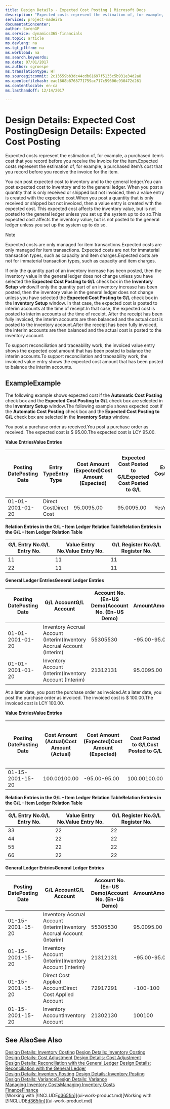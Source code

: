 ```yaml
---
title: Design Details - Expected Cost Posting | Microsoft Docs
description: "Expected costs represent the estimation of, for example, a purchased item’s cost that you record before you receive the invoice for the item."
services: project-madeira
documentationcenter: 
author: SorenGP
ms.service: dynamics365-financials
ms.topic: article
ms.devlang: na
ms.tgt_pltfrm: na
ms.workload: na
ms.search.keywords: 
ms.date: 07/01/2017
ms.author: sgroespe
ms.translationtype: HT
ms.sourcegitcommit: 2c13559bb3dc44cdb61697f5135c5b931e34d2a8
ms.openlocfilehash: eae1608b8768771759ac717c59606c930472d261
ms.contentlocale: en-ca
ms.lasthandoff: 12/14/2017

---
```

# <a name="design-details-expected-cost-posting"></a><span data-ttu-id="84edc-103">Design Details: Expected Cost Posting</span><span class="sxs-lookup"><span data-stu-id="84edc-103">Design Details: Expected Cost Posting</span></span>
<span data-ttu-id="84edc-104">Expected costs represent the estimation of, for example, a purchased item’s cost that you record before you receive the invoice for the item.</span><span class="sxs-lookup"><span data-stu-id="84edc-104">Expected costs represent the estimation of, for example, a purchased item’s cost that you record before you receive the invoice for the item.</span></span>  

 <span data-ttu-id="84edc-105">You can post expected cost to inventory and to the general ledger.</span><span class="sxs-lookup"><span data-stu-id="84edc-105">You can post expected cost to inventory and to the general ledger.</span></span> <span data-ttu-id="84edc-106">When you post a quantity that is only received or shipped but not invoiced, then a value entry is created with the expected cost.</span><span class="sxs-lookup"><span data-stu-id="84edc-106">When you post a quantity that is only received or shipped but not invoiced, then a value entry is created with the expected cost.</span></span> <span data-ttu-id="84edc-107">This expected cost affects the inventory value, but is not posted to the general ledger unless you set up the system up to do so.</span><span class="sxs-lookup"><span data-stu-id="84edc-107">This expected cost affects the inventory value, but is not posted to the general ledger unless you set up the system up to do so.</span></span>  

> [!NOTE]  
>  <span data-ttu-id="84edc-108">Expected costs are only managed for item transactions.</span><span class="sxs-lookup"><span data-stu-id="84edc-108">Expected costs are only managed for item transactions.</span></span> <span data-ttu-id="84edc-109">Expected costs are not for immaterial transaction types, such as capacity and item charges.</span><span class="sxs-lookup"><span data-stu-id="84edc-109">Expected costs are not for immaterial transaction types, such as capacity and item charges.</span></span>  

 <span data-ttu-id="84edc-110">If only the quantity part of an inventory increase has been posted, then the inventory value in the general ledger does not change unless you have selected the **Expected Cost Posting to G/L** check box in the **Inventory Setup** window.</span><span class="sxs-lookup"><span data-stu-id="84edc-110">If only the quantity part of an inventory increase has been posted, then the inventory value in the general ledger does not change unless you have selected the **Expected Cost Posting to G/L** check box in the **Inventory Setup** window.</span></span> <span data-ttu-id="84edc-111">In that case, the expected cost is posted to interim accounts at the time of receipt.</span><span class="sxs-lookup"><span data-stu-id="84edc-111">In that case, the expected cost is posted to interim accounts at the time of receipt.</span></span> <span data-ttu-id="84edc-112">After the receipt has been fully invoiced, the interim accounts are then balanced and the actual cost is posted to the inventory account.</span><span class="sxs-lookup"><span data-stu-id="84edc-112">After the receipt has been fully invoiced, the interim accounts are then balanced and the actual cost is posted to the inventory account.</span></span>  

 <span data-ttu-id="84edc-113">To support reconciliation and traceability work, the invoiced value entry shows the expected cost amount that has been posted to balance the interim accounts.</span><span class="sxs-lookup"><span data-stu-id="84edc-113">To support reconciliation and traceability work, the invoiced value entry shows the expected cost amount that has been posted to balance the interim accounts.</span></span>  

## <a name="example"></a><span data-ttu-id="84edc-114">Example</span><span class="sxs-lookup"><span data-stu-id="84edc-114">Example</span></span>  
 <span data-ttu-id="84edc-115">The following example shows expected cost if the **Automatic Cost Posting** check box and the **Expected Cost Posting to G/L** check box are selected in the **Inventory Setup** window.</span><span class="sxs-lookup"><span data-stu-id="84edc-115">The following example shows expected cost if the **Automatic Cost Posting** check box and the **Expected Cost Posting to G/L** check box are selected in the **Inventory Setup** window.</span></span>  

 <span data-ttu-id="84edc-116">You post a purchase order as received.</span><span class="sxs-lookup"><span data-stu-id="84edc-116">You post a purchase order as received.</span></span> <span data-ttu-id="84edc-117">The expected cost is $ 95.00.</span><span class="sxs-lookup"><span data-stu-id="84edc-117">The expected cost is LCY 95.00.</span></span>  

 <span data-ttu-id="84edc-118">**Value Entries**</span><span class="sxs-lookup"><span data-stu-id="84edc-118">**Value Entries**</span></span>  

|<span data-ttu-id="84edc-119">Posting Date</span><span class="sxs-lookup"><span data-stu-id="84edc-119">Posting Date</span></span>|<span data-ttu-id="84edc-120">Entry Type</span><span class="sxs-lookup"><span data-stu-id="84edc-120">Entry Type</span></span>|<span data-ttu-id="84edc-121">Cost Amount (Expected)</span><span class="sxs-lookup"><span data-stu-id="84edc-121">Cost Amount (Expected)</span></span>|<span data-ttu-id="84edc-122">Expected Cost Posted to G/L</span><span class="sxs-lookup"><span data-stu-id="84edc-122">Expected Cost Posted to G/L</span></span>|<span data-ttu-id="84edc-123">Expected Cost</span><span class="sxs-lookup"><span data-stu-id="84edc-123">Expected Cost</span></span>|<span data-ttu-id="84edc-124">Item Ledger Entry No.</span><span class="sxs-lookup"><span data-stu-id="84edc-124">Item Ledger Entry No.</span></span>|<span data-ttu-id="84edc-125">Entry No.</span><span class="sxs-lookup"><span data-stu-id="84edc-125">Entry No.</span></span>|  
|------------------|----------------|------------------------------|----------------------------------|-------------------|---------------------------|---------------|  
|<span data-ttu-id="84edc-126">01-01-20</span><span class="sxs-lookup"><span data-stu-id="84edc-126">01-01-20</span></span>|<span data-ttu-id="84edc-127">Direct Cost</span><span class="sxs-lookup"><span data-stu-id="84edc-127">Direct Cost</span></span>|<span data-ttu-id="84edc-128">95.00</span><span class="sxs-lookup"><span data-stu-id="84edc-128">95.00</span></span>|<span data-ttu-id="84edc-129">95.00</span><span class="sxs-lookup"><span data-stu-id="84edc-129">95.00</span></span>|<span data-ttu-id="84edc-130">Yes</span><span class="sxs-lookup"><span data-stu-id="84edc-130">Yes</span></span>|<span data-ttu-id="84edc-131">1</span><span class="sxs-lookup"><span data-stu-id="84edc-131">1</span></span>|<span data-ttu-id="84edc-132">1</span><span class="sxs-lookup"><span data-stu-id="84edc-132">1</span></span>|  

 <span data-ttu-id="84edc-133">**Relation Entries in the G/L – Item Ledger Relation Table**</span><span class="sxs-lookup"><span data-stu-id="84edc-133">**Relation Entries in the G/L – Item Ledger Relation Table**</span></span>  

|<span data-ttu-id="84edc-134">G/L Entry No.</span><span class="sxs-lookup"><span data-stu-id="84edc-134">G/L Entry No.</span></span>|<span data-ttu-id="84edc-135">Value Entry No.</span><span class="sxs-lookup"><span data-stu-id="84edc-135">Value Entry No.</span></span>|<span data-ttu-id="84edc-136">G/L Register No.</span><span class="sxs-lookup"><span data-stu-id="84edc-136">G/L Register No.</span></span>|  
|--------------------|---------------------|-----------------------|  
|<span data-ttu-id="84edc-137">1</span><span class="sxs-lookup"><span data-stu-id="84edc-137">1</span></span>|<span data-ttu-id="84edc-138">1</span><span class="sxs-lookup"><span data-stu-id="84edc-138">1</span></span>|<span data-ttu-id="84edc-139">1</span><span class="sxs-lookup"><span data-stu-id="84edc-139">1</span></span>|  
|<span data-ttu-id="84edc-140">2</span><span class="sxs-lookup"><span data-stu-id="84edc-140">2</span></span>|<span data-ttu-id="84edc-141">1</span><span class="sxs-lookup"><span data-stu-id="84edc-141">1</span></span>|<span data-ttu-id="84edc-142">1</span><span class="sxs-lookup"><span data-stu-id="84edc-142">1</span></span>|  

 <span data-ttu-id="84edc-143">**General Ledger Entries**</span><span class="sxs-lookup"><span data-stu-id="84edc-143">**General Ledger Entries**</span></span>  

|<span data-ttu-id="84edc-144">Posting Date</span><span class="sxs-lookup"><span data-stu-id="84edc-144">Posting Date</span></span>|<span data-ttu-id="84edc-145">G/L Account</span><span class="sxs-lookup"><span data-stu-id="84edc-145">G/L Account</span></span>|<span data-ttu-id="84edc-146">Account No. (En-US Demo)</span><span class="sxs-lookup"><span data-stu-id="84edc-146">Account No. (En-US Demo)</span></span>|<span data-ttu-id="84edc-147">Amount</span><span class="sxs-lookup"><span data-stu-id="84edc-147">Amount</span></span>|<span data-ttu-id="84edc-148">Entry No.</span><span class="sxs-lookup"><span data-stu-id="84edc-148">Entry No.</span></span>|  
|------------------|------------------|---------------------------------|------------|---------------|  
|<span data-ttu-id="84edc-149">01-01-20</span><span class="sxs-lookup"><span data-stu-id="84edc-149">01-01-20</span></span>|<span data-ttu-id="84edc-150">Inventory Accrual Account (Interim)</span><span class="sxs-lookup"><span data-stu-id="84edc-150">Inventory Accrual Account (Interim)</span></span>|<span data-ttu-id="84edc-151">5530</span><span class="sxs-lookup"><span data-stu-id="84edc-151">5530</span></span>|<span data-ttu-id="84edc-152">-95.00</span><span class="sxs-lookup"><span data-stu-id="84edc-152">-95.00</span></span>|<span data-ttu-id="84edc-153">2</span><span class="sxs-lookup"><span data-stu-id="84edc-153">2</span></span>|  
|<span data-ttu-id="84edc-154">01-01-20</span><span class="sxs-lookup"><span data-stu-id="84edc-154">01-01-20</span></span>|<span data-ttu-id="84edc-155">Inventory Account (Interim)</span><span class="sxs-lookup"><span data-stu-id="84edc-155">Inventory Account (Interim)</span></span>|<span data-ttu-id="84edc-156">2131</span><span class="sxs-lookup"><span data-stu-id="84edc-156">2131</span></span>|<span data-ttu-id="84edc-157">95.00</span><span class="sxs-lookup"><span data-stu-id="84edc-157">95.00</span></span>|<span data-ttu-id="84edc-158">1</span><span class="sxs-lookup"><span data-stu-id="84edc-158">1</span></span>|  

 <span data-ttu-id="84edc-159">At a later date, you post the purchase order as invoiced.</span><span class="sxs-lookup"><span data-stu-id="84edc-159">At a later date, you post the purchase order as invoiced.</span></span> <span data-ttu-id="84edc-160">The invoiced cost is $ 100.00.</span><span class="sxs-lookup"><span data-stu-id="84edc-160">The invoiced cost is LCY 100.00.</span></span>  

 <span data-ttu-id="84edc-161">**Value Entries**</span><span class="sxs-lookup"><span data-stu-id="84edc-161">**Value Entries**</span></span>  

|<span data-ttu-id="84edc-162">Posting Date</span><span class="sxs-lookup"><span data-stu-id="84edc-162">Posting Date</span></span>|<span data-ttu-id="84edc-163">Cost Amount (Actual)</span><span class="sxs-lookup"><span data-stu-id="84edc-163">Cost Amount (Actual)</span></span>|<span data-ttu-id="84edc-164">Cost Amount (Expected)</span><span class="sxs-lookup"><span data-stu-id="84edc-164">Cost Amount (Expected)</span></span>|<span data-ttu-id="84edc-165">Cost Posted to G/L</span><span class="sxs-lookup"><span data-stu-id="84edc-165">Cost Posted to G/L</span></span>|<span data-ttu-id="84edc-166">Expected Cost</span><span class="sxs-lookup"><span data-stu-id="84edc-166">Expected Cost</span></span>|<span data-ttu-id="84edc-167">Item Ledger Entry No.</span><span class="sxs-lookup"><span data-stu-id="84edc-167">Item Ledger Entry No.</span></span>|<span data-ttu-id="84edc-168">Entry No.</span><span class="sxs-lookup"><span data-stu-id="84edc-168">Entry No.</span></span>|  
|------------------|----------------------------|------------------------------|-------------------------|-------------------|---------------------------|---------------|  
|<span data-ttu-id="84edc-169">01-15-20</span><span class="sxs-lookup"><span data-stu-id="84edc-169">01-15-20</span></span>|<span data-ttu-id="84edc-170">100.00</span><span class="sxs-lookup"><span data-stu-id="84edc-170">100.00</span></span>|<span data-ttu-id="84edc-171">-95.00</span><span class="sxs-lookup"><span data-stu-id="84edc-171">-95.00</span></span>|<span data-ttu-id="84edc-172">100.00</span><span class="sxs-lookup"><span data-stu-id="84edc-172">100.00</span></span>|<span data-ttu-id="84edc-173">No</span><span class="sxs-lookup"><span data-stu-id="84edc-173">No</span></span>|<span data-ttu-id="84edc-174">1</span><span class="sxs-lookup"><span data-stu-id="84edc-174">1</span></span>|<span data-ttu-id="84edc-175">2</span><span class="sxs-lookup"><span data-stu-id="84edc-175">2</span></span>|  

 <span data-ttu-id="84edc-176">**Relation Entries in the G/L – Item Ledger Relation Table**</span><span class="sxs-lookup"><span data-stu-id="84edc-176">**Relation Entries in the G/L – Item Ledger Relation Table**</span></span>  

|<span data-ttu-id="84edc-177">G/L Entry No.</span><span class="sxs-lookup"><span data-stu-id="84edc-177">G/L Entry No.</span></span>|<span data-ttu-id="84edc-178">Value Entry No.</span><span class="sxs-lookup"><span data-stu-id="84edc-178">Value Entry No.</span></span>|<span data-ttu-id="84edc-179">G/L Register No.</span><span class="sxs-lookup"><span data-stu-id="84edc-179">G/L Register No.</span></span>|  
|--------------------|---------------------|-----------------------|  
|<span data-ttu-id="84edc-180">3</span><span class="sxs-lookup"><span data-stu-id="84edc-180">3</span></span>|<span data-ttu-id="84edc-181">2</span><span class="sxs-lookup"><span data-stu-id="84edc-181">2</span></span>|<span data-ttu-id="84edc-182">2</span><span class="sxs-lookup"><span data-stu-id="84edc-182">2</span></span>|  
|<span data-ttu-id="84edc-183">4</span><span class="sxs-lookup"><span data-stu-id="84edc-183">4</span></span>|<span data-ttu-id="84edc-184">2</span><span class="sxs-lookup"><span data-stu-id="84edc-184">2</span></span>|<span data-ttu-id="84edc-185">2</span><span class="sxs-lookup"><span data-stu-id="84edc-185">2</span></span>|  
|<span data-ttu-id="84edc-186">5</span><span class="sxs-lookup"><span data-stu-id="84edc-186">5</span></span>|<span data-ttu-id="84edc-187">2</span><span class="sxs-lookup"><span data-stu-id="84edc-187">2</span></span>|<span data-ttu-id="84edc-188">2</span><span class="sxs-lookup"><span data-stu-id="84edc-188">2</span></span>|  
|<span data-ttu-id="84edc-189">6</span><span class="sxs-lookup"><span data-stu-id="84edc-189">6</span></span>|<span data-ttu-id="84edc-190">2</span><span class="sxs-lookup"><span data-stu-id="84edc-190">2</span></span>|<span data-ttu-id="84edc-191">2</span><span class="sxs-lookup"><span data-stu-id="84edc-191">2</span></span>|  

 <span data-ttu-id="84edc-192">**General Ledger Entries**</span><span class="sxs-lookup"><span data-stu-id="84edc-192">**General Ledger Entries**</span></span>  

|<span data-ttu-id="84edc-193">Posting Date</span><span class="sxs-lookup"><span data-stu-id="84edc-193">Posting Date</span></span>|<span data-ttu-id="84edc-194">G/L Account</span><span class="sxs-lookup"><span data-stu-id="84edc-194">G/L Account</span></span>|<span data-ttu-id="84edc-195">Account No. (En-US Demo)</span><span class="sxs-lookup"><span data-stu-id="84edc-195">Account No. (En-US Demo)</span></span>|<span data-ttu-id="84edc-196">Amount</span><span class="sxs-lookup"><span data-stu-id="84edc-196">Amount</span></span>|<span data-ttu-id="84edc-197">Entry No.</span><span class="sxs-lookup"><span data-stu-id="84edc-197">Entry No.</span></span>|  
|------------------|------------------|---------------------------------|------------|---------------|  
|<span data-ttu-id="84edc-198">01-15-20</span><span class="sxs-lookup"><span data-stu-id="84edc-198">01-15-20</span></span>|<span data-ttu-id="84edc-199">Inventory Accrual Account (Interim)</span><span class="sxs-lookup"><span data-stu-id="84edc-199">Inventory Accrual Account (Interim)</span></span>|<span data-ttu-id="84edc-200">5530</span><span class="sxs-lookup"><span data-stu-id="84edc-200">5530</span></span>|<span data-ttu-id="84edc-201">95.00</span><span class="sxs-lookup"><span data-stu-id="84edc-201">95.00</span></span>|<span data-ttu-id="84edc-202">4</span><span class="sxs-lookup"><span data-stu-id="84edc-202">4</span></span>|  
|<span data-ttu-id="84edc-203">01-15-20</span><span class="sxs-lookup"><span data-stu-id="84edc-203">01-15-20</span></span>|<span data-ttu-id="84edc-204">Inventory Account (Interim)</span><span class="sxs-lookup"><span data-stu-id="84edc-204">Inventory Account (Interim)</span></span>|<span data-ttu-id="84edc-205">2131</span><span class="sxs-lookup"><span data-stu-id="84edc-205">2131</span></span>|<span data-ttu-id="84edc-206">-95.00</span><span class="sxs-lookup"><span data-stu-id="84edc-206">-95.00</span></span>|<span data-ttu-id="84edc-207">3</span><span class="sxs-lookup"><span data-stu-id="84edc-207">3</span></span>|  
|<span data-ttu-id="84edc-208">01-15-20</span><span class="sxs-lookup"><span data-stu-id="84edc-208">01-15-20</span></span>|<span data-ttu-id="84edc-209">Direct Cost Applied Account</span><span class="sxs-lookup"><span data-stu-id="84edc-209">Direct Cost Applied Account</span></span>|<span data-ttu-id="84edc-210">7291</span><span class="sxs-lookup"><span data-stu-id="84edc-210">7291</span></span>|<span data-ttu-id="84edc-211">-100</span><span class="sxs-lookup"><span data-stu-id="84edc-211">-100</span></span>|<span data-ttu-id="84edc-212">6</span><span class="sxs-lookup"><span data-stu-id="84edc-212">6</span></span>|  
|<span data-ttu-id="84edc-213">01-15-20</span><span class="sxs-lookup"><span data-stu-id="84edc-213">01-15-20</span></span>|<span data-ttu-id="84edc-214">Inventory Account</span><span class="sxs-lookup"><span data-stu-id="84edc-214">Inventory Account</span></span>|<span data-ttu-id="84edc-215">2130</span><span class="sxs-lookup"><span data-stu-id="84edc-215">2130</span></span>|<span data-ttu-id="84edc-216">100</span><span class="sxs-lookup"><span data-stu-id="84edc-216">100</span></span>|<span data-ttu-id="84edc-217">5</span><span class="sxs-lookup"><span data-stu-id="84edc-217">5</span></span>|  

## <a name="see-also"></a><span data-ttu-id="84edc-218">See Also</span><span class="sxs-lookup"><span data-stu-id="84edc-218">See Also</span></span>
 <span data-ttu-id="84edc-219">[Design Details: Inventory Costing](design-details-inventory-costing.md) </span><span class="sxs-lookup"><span data-stu-id="84edc-219">[Design Details: Inventory Costing](design-details-inventory-costing.md) </span></span>  
 <span data-ttu-id="84edc-220">[Design Details: Cost Adjustment](design-details-cost-adjustment.md) </span><span class="sxs-lookup"><span data-stu-id="84edc-220">[Design Details: Cost Adjustment](design-details-cost-adjustment.md) </span></span>  
 <span data-ttu-id="84edc-221">[Design Details: Reconciliation with the General Ledger](design-details-reconciliation-with-the-general-ledger.md) </span><span class="sxs-lookup"><span data-stu-id="84edc-221">[Design Details: Reconciliation with the General Ledger](design-details-reconciliation-with-the-general-ledger.md) </span></span>  
 <span data-ttu-id="84edc-222">[Design Details: Inventory Posting](design-details-inventory-posting.md) </span><span class="sxs-lookup"><span data-stu-id="84edc-222">[Design Details: Inventory Posting](design-details-inventory-posting.md) </span></span>  
 [<span data-ttu-id="84edc-223">Design Details: Variance</span><span class="sxs-lookup"><span data-stu-id="84edc-223">Design Details: Variance</span></span>](design-details-variance.md)  
 [<span data-ttu-id="84edc-224">Managing Inventory Costs</span><span class="sxs-lookup"><span data-stu-id="84edc-224">Managing Inventory Costs</span></span>](finance-manage-inventory-costs.md)  
 [<span data-ttu-id="84edc-225">Finance</span><span class="sxs-lookup"><span data-stu-id="84edc-225">Finance</span></span>](finance.md)  
 <span data-ttu-id="84edc-226">[Working with [!INCLUDE[d365fin](includes/d365fin_md.md)]](ui-work-product.md)</span><span class="sxs-lookup"><span data-stu-id="84edc-226">[Working with [!INCLUDE[d365fin](includes/d365fin_md.md)]](ui-work-product.md)</span></span>

